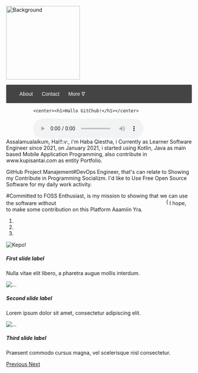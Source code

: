 <head> 
<link href="https://cdn.jsdelivr.net/npm/bootstrap@5.0.0-beta1/dist/css/bootstrap.min.css" rel="stylesheet" integrity="sha384-giJF6kkoqNQ00vy+HMDP7azOuL0xtbfIcaT9wjKHr8RbDVddVHyTfAAsrekwKmP1" crossorigin="anonymous">
<script src="https://cdn.jsdelivr.net/npm/bootstrap@5.0.0-beta1/dist/js/bootstrap.bundle.min.js" integrity="sha384-ygbV9kiqUc6oa4msXn9868pTtWMgiQaeYH7/t7LECLbyPA2x65Kgf80OJFdroafW" crossorigin="anonymous"></script>
  <title> Hola GitChub!</title>
  </head>
<style>

.navbar-left{
    float:left;
}
.navbar-right{
    float:center;
    width:260px;
    padding-center:10px;
}
.navbar{width:auto;
    height:50px;
    background:#444;
    border-radius:2px;
}
 
.navbar ul{
    float:left;
    margin:0;
    padding:0;
}
.navbar li{
    float:left;
    list-style:none;
    margin:0;
    padding:0;
}
.navbar li a, .navbar li a:link {
    float: left;
    padding: 17px 12px;
    color: #fff;
    text-decoration: none;
    position: relative;
    font-family: sans-serif;
    font-size: 14px;
}
.navbar li a:hover{
    background: #ddd;
    color: #444;
}
.navbar li li a, .navbar li li a:link {
    text-decoration: none;
    font-size: 16px;
    background: #444;
    color: #fff;
    width: 108px;
    padding: 0px 0px 0 12px;
    font-size: 12px;
    line-height: 35px;
}
.navbar li li a:hover{
    background: #ddd;
    color: #444
}
.navbar li ul{
    z-index:9999;
    position:absolute;
    left:-999em;
    height:auto;
    width:120px;
    margin-top:50px;
    border:1px solid #666;
}
.navbar li:hover ul,
.navbar li li:hover ul,
.navbar li li li:hover ul{left:auto;}
.navbar li:hover{position:auto;}
li a#dropdown{
    width: 96%;
    height: 50%;
    background-color: #9BC7D3;
    padding-left :5px;
}
</style>
  
  <body>
<img src="https://1.bp.blogspot.com/-GA-cd2vs_Ic/Xb_RYE5C6qI/AAAAAAAACM0/XbfQQxol7cYo0SNWJyL5WXe7x0X_FpMrACLcBGAsYHQ/s320/Me.jpg" alt="Background" align=center width="200" height="200"> <br> 
	<nav class="navbar">
    <div class="navbar-left"><div class="logo"></div></div>
    <div class="navbar-right">
        <ul>
            <li><a href="#">About</a></li>
            <li><a href="#">Contact</a></li>
            <li><a>More &nabla;</a>
                <ul class="dropdown-list">
                    <li><a class="dropdown" href="#">archive</a></li>
                    <li><a class="dropdown" href="#">popular</a></li>
                </ul>
            </li>
            <li><a href='#'>Test</a></li>
        </ul>
    </div>
</nav>

	<center><h1>Hallo GitChub!</h1></center>
<audio controls="true">
	<source src="/Music/Al Araf-Taqy Malik.mp3" type="audio/mpeg">
	width="600px" height="200px" </audio><br>
Assalamualaikum, Hai!!:v:, i'm Haba Qiestha, i Currently as Learner Software Engineer since 2021, on January 2021, i started using Kotlin, Java as main based Mobile Application Programming, also contribute in www.kupisantai.com as entity Portfolio.

GitHub Project Manajement#DevOps Engineer, that's can relate to Showing my Contribute in Programming Socializm.
I'd like to Use Free Open Source Software for my daily work activity.

#Committed to FOSS Enthusiast, is my mission to showing that we can use the software without <marquee width="300">{Pirated Software}</marquee>
I hope, to make some contribution on this Platform Aaamiin Yra.<br>
<div id="carouselExampleDark" class="carousel carousel-dark slide" data-bs-ride="carousel">
  <ol class="carousel-indicators">
    <li data-bs-target="#carouselExampleDark" data-bs-slide-to="0" class="active"></li>
    <li data-bs-target="#carouselExampleDark" data-bs-slide-to="1"></li>
    <li data-bs-target="#carouselExampleDark" data-bs-slide-to="2"></li>
  </ol>
  <div class="carousel-inner">
    <div class="carousel-item active" data-bs-interval="10000">
      <img src="https://github.com/qiestha33/qiestha33.github.io/blob/master/phishing-isometric-landing-page-web-banner/25Z_2101.w003.n001.89B.p12.89.jpg?raw=true" class="d-block w-100" alt="Kepo!">
      <div class="carousel-caption d-none d-md-block">
        <h5>First slide label</h5>
        <p>Nulla vitae elit libero, a pharetra augue mollis interdum.</p>
      </div>
    </div>
    <div class="carousel-item" data-bs-interval="2000">
      <img src="..." class="d-block w-100" alt="...">
      <div class="carousel-caption d-none d-md-block">
        <h5>Second slide label</h5>
        <p>Lorem ipsum dolor sit amet, consectetur adipiscing elit.</p>
      </div>
    </div>
    <div class="carousel-item">
      <img src="..." class="d-block w-100" alt="...">
      <div class="carousel-caption d-none d-md-block">
        <h5>Third slide label</h5>
        <p>Praesent commodo cursus magna, vel scelerisque nisl consectetur.</p>
      </div>
    </div>
  </div>
  <a class="carousel-control-prev" href="#carouselExampleDark" role="button" data-bs-slide="prev">
    <span class="carousel-control-prev-icon" aria-hidden="true"></span>
    <span class="visually-hidden">Previous</span>
  </a>
  <a class="carousel-control-next" href="#carouselExampleDark" role="button" data-bs-slide="next">
    <span class="carousel-control-next-icon" aria-hidden="true"></span>
    <span class="visually-hidden">Next</span>
  </a>
</div>

	 
